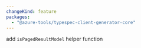 ```yaml
---
changeKind: feature
packages:
  - "@azure-tools/typespec-client-generator-core"
---
```


add `isPagedResultModel` helper function